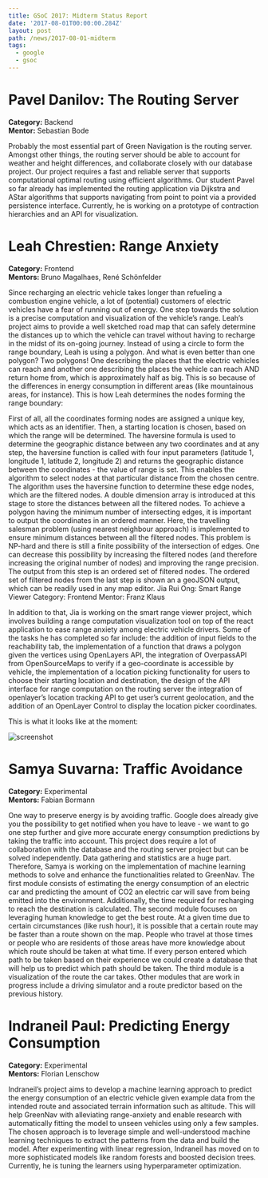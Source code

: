 ```yaml
---
title: GSoC 2017: Midterm Status Report
date: '2017-08-01T00:00:00.284Z'
layout: post
path: /news/2017-08-01-midterm
tags:
  - google
  - gsoc
---
```


# Pavel Danilov: The Routing Server  
**Category:** Backend  
**Mentor:** Sebastian Bode

Probably the most essential part of Green Navigation is the routing server. Amongst other things, the routing server should be able to account for weather and height differences, and collaborate closely with our database project. Our project requires a fast and reliable server that supports computational optimal routing using efficient algorithms. Our student Pavel so far already has implemented the routing application via Dijkstra and AStar algorithms that supports navigating from point to point via a provided persistence interface. Currently, he is working on a prototype of contraction hierarchies and an API for visualization. 

# Leah Chrestien: Range Anxiety  
**Category:** Frontend  
**Mentors:** Bruno Magalhaes, René Schönfelder

Since recharging an electric vehicle takes longer than refueling a combustion engine vehicle, a lot of (potential) customers of electric vehicles have a fear of running out of energy. One step towards the solution is a precise computation and visualization of the vehicle’s range. Leah’s project aims to provide a well sketched road map that can safely determine the distances up to which the vehicle can travel without having to recharge in the midst of its on-going journey. Instead of using a circle to form the range boundary, Leah is using a polygon. And what is even better than one polygon? Two polygons! One describing the places that the electric vehicles can reach and another one describing the places the vehicle can reach AND return home from, which is approximately half as big. This is so because of the differences in energy consumption in different areas (like mountainous areas, for instance). This is how Leah determines the nodes forming the range boundary: 

First of all, all the coordinates forming nodes are assigned a unique key, which acts as an identifier. Then, a starting location is chosen, based on which the range will be determined. The haversine formula is used to determine the geographic
distance between any two coordinates and at any step, the haversine function is called with four input parameters (latitude 1, longitude 1, latitude 2, longitude 2) and returns the geographic distance between the coordinates - the value of range is set. 
This enables the algorithm to select nodes at that particular distance from the chosen centre. The algorithm uses the haversine function to determine these edge nodes, which are the filtered nodes. A double dimension array is introduced at this stage to store the distances between all the filtered nodes. To achieve a polygon having the minimum number of intersecting edges, it is important to output the coordinates in an ordered manner. Here, the travelling salesman problem (using nearest neighbour approach) is implemented to ensure minimum distances between all the filtered nodes. This problem is NP-hard and there is still a finite possibility of the intersection of edges. One can decrease this possibility by increasing the filtered nodes (and therefore increasing the original number of nodes) and improving the range precision. The output from this step is an ordered set of filtered nodes. The ordered set of filtered nodes from the last step is shown an a geoJSON output, which can be readily used in any map editor.
Jia Rui Ong: Smart Range Viewer
Category: Frontend
Mentor: Franz Klaus

In addition to that, Jia is working on the smart range viewer project, which involves building a range computation visualization tool on top of the react application to ease range anxiety among electric vehicle drivers. Some of the tasks he has completed so far include:
the addition of input fields to the reachability tab, 
the implementation of a function that draws a polygon given the vertices using OpenLayers API, 
the integration of OverpassAPI from OpenSourceMaps to verify if a geo-coordinate is accessible by vehicle, 
the implementation of a location picking functionality for users to choose their starting location and destination, 
the design of the API interface for range computation on the routing server
the integration of openlayer’s location tracking API to get user’s current geolocation, and
the addition of an OpenLayer Control to display the location picker coordinates.

This is what it looks like at the moment: 

![screenshot](https://user-images.githubusercontent.com/25430929/28843971-6f39fb52-7703-11e7-8c1b-b880176dc697.png)

# Samya Suvarna: Traffic Avoidance  
**Category:** Experimental  
**Mentors:** Fabian Bormann

One way to preserve energy is by avoiding traffic. Google does already give you the possibility to get notified when you have to leave - we want to go one step further and give more accurate energy consumption predictions by taking the traffic into account. This project does require a lot of collaboration with the database and the routing server project but can be solved independently. Data gathering and statistics are a huge part.
Therefore, Samya is working on the implementation of machine learning methods to solve and enhance the functionalities related to GreenNav. The first module consists of estimating the energy consumption of an electric car and predicting the amount of CO2 an electric car will save from being emitted into the environment. Additionally, the time required for recharging to reach the destination is calculated. 
The second module focuses on leveraging human knowledge to get the best route. At a given time due to certain circumstances (like rush hour), it is possible that a certain route may be faster than a route shown on the map. People who travel at those times or people who are residents of those areas have more knowledge about which route should be taken at what time. If every person entered which path to be taken based on their experience we could create a database that will help us to predict which path should be taken. 
The third module is a visualization of the route the car takes. Other modules that are work in progress include a driving simulator and a route predictor based on the previous history.

# Indraneil Paul: Predicting Energy Consumption 
**Category:** Experimental  
**Mentors:** Florian Lenschow

Indraneil’s project aims to develop a machine learning approach to predict the energy consumption of an electric vehicle given example data from the intended route and associated terrain information such as altitude. This will help GreenNav with alleviating range-anxiety and enable research with automatically fitting the model to unseen vehicles using only a few samples. The chosen approach is to leverage simple and well-understood machine learning techniques to extract the patterns from the data and build the model. After experimenting with linear regression, Indraneil has moved on to more sophisticated models like random forests and boosted decision trees. Currently, he is tuning the learners using hyperparameter optimization.
